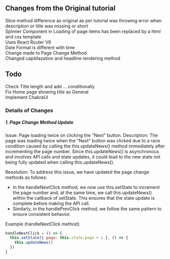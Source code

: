 <h2>Changes from the Original tutorial </h2>
Slice method difference as original as per tutorial was throwing error when description or title was missing or short<br>
Spinner Component in Loading of page items has been replaced by a html and css template<br>
Uses React Router V6<br>
Date Format is different with time <br>
Change made to Page Change Method<br>
Changed capitilazation and headline rendering method<br>

<h2>Todo </h2>
Check Title length and add ... conditionally<br>
Fix Home page showing title as General<br>
Implement ChakraUI

<h3>Details of Changes</h3>
<h5>1. Page Change Method Update</h5>
Issue: Page loading twice on clicking the "Next" button.
Description: The page was loading twice when the "Next" button was clicked due to a race condition caused by calling the this.updateNews() method immediately after incrementing the page number. Since this.updateNews() is asynchronous and involves API calls and state updates, it could lead to the new state not being fully updated when calling this.updateNews().

Resolution: To address this issue, we have updated the page change methods as follows:

- In the handleNextClick method, we now use this.setState to increment the page number and, at the same time, we call this.updateNews() within the callback of setState. This ensures that the state update is complete before making the API call.
- Similarly, in the handlePrevClick method, we follow the same pattern to ensure consistent behavior.

Example (handleNextClick method):

```javascript
handleNextClick = () => {
  this.setState({ page: this.state.page + 1 }, () => {
    this.updateNews()
  })
}
```
